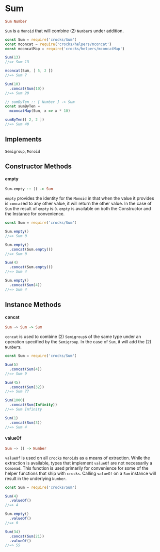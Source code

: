 # Sum

```haskell
Sum Number
```

`Sum` is a `Monoid` that will combine (2) `Number`s under addition.

```javascript
const Sum = require('crocks/Sum')
const mconcat = require('crocks/helpers/mconcat')
const mconcatMap = require('crocks/helpers/mconcatMap')

Sum(13)
//=> Sum 13

mconcat(Sum, [ 5, 2 ])
//=> Sum 7

Sum(10)
  .concat(Sum(10))
//=> Sum 20

// sumByTen :: [ Number ] -> Sum
const sumByTen =
  mconcatMap(Sum, x => x * 10)

sumByTen([ 2, 2 ])
//=> Sum 40
```

## Implements

`Semigroup`, `Monoid`

## Constructor Methods

#### empty

```haskell
Sum.empty :: () -> Sum
```

`empty` provides the identity for the `Monoid` in that when the value it
provides is `concat`ed to any other value, it will return the other value. In
the case of `Sum` the result of `empty` is `0`. `empty` is available on both
the Constructor and the Instance for convenience.

```javascript
const Sum = require('crocks/Sum')

Sum.empty()
//=> Sum 0

Sum.empty()
  .concat(Sum.empty())
//=> Sum 0

Sum(4)
  .concat(Sum.empty())
//=> Sum 4

Sum.empty()
  .concat(Sum(4))
//=> Sum 4
```

## Instance Methods

#### concat

```haskell
Sum ~> Sum -> Sum
```

`concat` is used to combine (2) `Semigroup`s of the same type under an
operation specified by the `Semigroup`. In the case of `Sum`, it will add the
(2) `Number`s.

```javascript
const Sum = require('crocks/Sum')

Sum(5)
  .concat(Sum(4))
//=> Sum 9

Sum(45)
  .concat(Sum(32))
//=> Sum 77

Sum(1000)
  .concat(Sum(Infinity))
//=> Sum Infinity

Sum(1)
  .concat(Sum(3))
//=> Sum 4
```

#### valueOf

```haskell
Sum ~> () -> Number
```

`valueOf` is used on all `crocks` `Monoid`s as a means of extraction. While the
extraction is available, types that implement `valueOf` are not necessarily a
`Comonad`. This function is used primarily for convenience for some of the
helper functions that ship with `crocks`. Calling `valueOf` on a `Sum` instance
will result in the underlying `Number`.

```javascript
const Sum = require('crocks/Sum')

Sum(4)
  .valueOf()
//=> 4

Sum.empty()
  .valueOf()
//=> 0

Sum(34)
  .concat(Sum(21))
  .valueOf()
//=> 55
```
